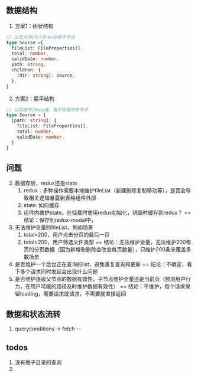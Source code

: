 ## 数据结构

1. 方案1：树状结构
```ts
// 父节点的children存放子节点
type Source ={
  fileList: FileProperties[],
  total: number,
  validDate: number,
  path: string,
  children: {
    [dir: string]: Source,
  },
}
```
2. 方案2：扁平结构
```ts
// 以路径作为key值，扁平存放所有节点
type Source = {
  [path: string]: {
    fileList: FileProperties[],
    total: number,
    validDate: number,
  }
}
```

## 问题
2. 数据存放，redux还是state
    1. redux：多种操作需要本地维护fileList（新建删除复制移动等），是否会导致相关逻辑暴露到表格组件外部
    2. state: 如何缓存
    3. 组件内维护state。在挂载时使用redux初始化，销毁时缓存到redux？
    == 结论：保存到redux-modal中，
3. 无法维护全量的fileList，例如场景
    1. total>200，用户点击分页的最后一页
    2. total>200，用户筛选文件类型
    == 结论：无法维护全量，无法维护200每页的分页数据（因为新增和删除会改变每页数量），只维护200条来覆盖多数场景
4. 是否维护一个后台正在查询的list，避免重复查询和更新
  == 结论：不确定，看下多个请求同时发起会出现什么问题
5. 是否维护逐级父节点的数据有效性，子节点维护全量还是当前页（预测用户行为，在用户可能的路径及时维护数据有效性）
== 结论：不维护，每个请求保留loading，需要请求就请求，不需要就直接返回


## 数据和状态流转

1. queryconditions -> fetch --


## todos
1. 没有做子目录的查询
2. 